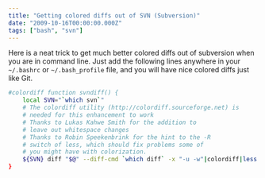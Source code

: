 ```yaml
---
title: "Getting colored diffs out of SVN (Subversion)"
date: "2009-10-16T00:00:00.000Z"
tags: ["bash", "svn"]
---
```


Here is a neat trick to get much better colored diffs out of subversion when you are in command line. Just add the following lines anywhere in your `~/.bashrc` or `~/.bash_profile` file, and you will have nice colored diffs just like Git.

```bash
#colordiff function svndiff() {
    local SVN="`which svn`"
    # The colordiff utility (http://colordiff.sourceforge.net) is
    # needed for this enhancement to work
    # Thanks to Lukas Kahwe Smith for the addition to
    # leave out whitespace changes
    # Thanks to Robin Speekenbrink for the hint to the -R
    # switch of less, which should fix problems some of
    # you might have with colorization.
    ${SVN} diff "$@" --diff-cmd `which diff` -x "-u -w"|colordiff|less -R
}
```
